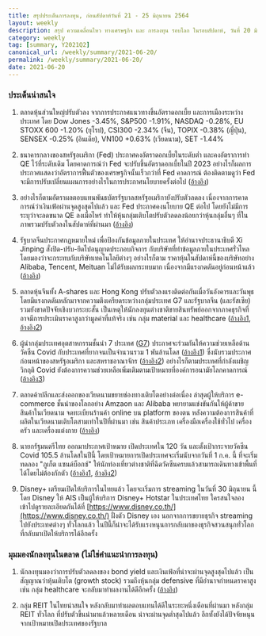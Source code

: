```yaml
---
title: สรุปประเด็นการลงทุน, ก่อนสัปดาห์วันที่ 21 - 25 มิถุนายน 2564
layout: weekly
description: สรุป ความเคลื่อนไหว ทางเศรษฐกิจ และ การลงทุน รอบโลก ในรอบสัปดาห์, วันที่ 20 มิถุนายน 2564
category: weekly
tag: [summary, Y2021Q2]
canonical_url: /weekly/summary/2021-06-20/
permalink: /weekly/summary/2021-06-20/
date: 2021-06-20
---
```


### ประเด็นน่าสนใจ

1. ตลาดหุ้นส่วนใหญ่ปรับตัวลง จากการประกาศแนวทางขึ้นอัตราดอกเบี้ย และการเมืองระหว่างประเทศ โดย Dow Jones -3.45%, S&P500 -1.91%, NASDAQ -0.28%, EU STOXX 600 -1.20% (ยุโรป), CSI300 -2.34% (จีน), TOPIX -0.38% (ญี่ปุ่น), SENSEX -0.25% (อินเดีย), VN100 +0.63% (เวียดนาม), SET -1.44%

2. ธนาคารกลางของสหรัฐอเมริกา (Fed) ประกาศคงอัตราดอกเบี้ยในระดับต่ำ และคงอัตราการทำ QE ไว้ที่ระดับเดิม โดยคาดการณ์ว่า Fed จะปรับขึ้นอัตราดอกเบี้ยในปี 2023 อย่างไรก็ผลการประกาศแสดงว่าอัตราการฟื้นตัวของเศรษฐกิจนั้นเร็วกว่าที่ Fed คาดการณ์ ต้องติดตามดูว่า Fed จะมีการปรับเปลี่ยนแผนการอย่างไรในการประกาศนโยบายครั้งต่อไป ([อ้างอิง](https://www.cnbc.com/2021/06/16/the-federal-reserve-now-forecasts-at-least-two-rate-hikes-by-the-end-of-2023.html)) 

3. อย่างไรก็ตามอัตราผลตอบแทนพันธบัตรรัฐบาลสหรัฐอเมริกายังปรับตัวลดลง เนื่องจากการคาดการณ์ว่าเงินเฟ้อผ่านจุดสูงสุดไปแล้ว และ Fed ประกาศคงนโยบาย QE ต่อไป โดยยังไม่มีการระบุว่าจะลดขนาด QE ลงเมื่อไหร่ ทำให้หุ้นกลุ่มเติบโตปรับตัวลดลงน้อยกว่าหุ้นกลุ่มอื่นๆ ที่ในภาพรวมปรับตัวลงในสัปดาห์ที่ผ่านมา ([อ้างอิง](https://www.reuters.com/article/usa-stocks-weekahead-idUSL2N2NZ1P4))

4. รัฐบาลจีนประกาศกฏหมายใหม่ เพื่อป้องกันข้อมูลภายในประเทศ ให้อำนาจประธานาธิบดี Xi Jinping สั่งปิด-ปรับ-ยึดไปอนุญาตประกอบกิจการ กับบริษัทที่ทำข้อมูลภายในประเทศรั่วไหล โดยมองว่าจะกระทบกับบริษัทเทคโนโลยีต่างๆ อย่างไรก็ตาม ราคาหุ้นในสัปดาห์นี้ของบริษัทอย่าง Alibaba, Tencent, Meituan ไม่ได้รับผลกระทบมาก เนื่องจากมีแรงกดดันอยู่ก่อนหน้าแล้ว ([อ้างอิง](https://www.straitstimes.com/asia/east-asia/chinas-new-data-law-gives-xi-the-power-to-shut-down-tech-firms))

5. ตลาดหุ้นจีนทั้ง A-shares และ Hong Kong ปรับตัวลงแรงติดต่อกันเมื่อวันอังคารและวันพุธ โดยมีแรงกดดันหลักมาจากความตึงเครียดระหว่างกลุ่มประเทศ G7 และรัฐบาลจีน (และรัสเซีย) รวมยังขาดปัจจัยเชิงบวกระยะสั้น เป็นเหตุให้นักลงทุนต่างชาติขายสินทรัพย์ออกจากภาคธุรกิจที่อาจมีการประเมินราคาสูงกว่ามูลค่าที่แท้จริง เช่น กลุ่ม material และ healthcare ([อ้างอิง1](https://www.reuters.com/article/china-stocks-midday-idUSL3N2NX1DU), [อ้างอิง2](https://www.reuters.com/article/china-stocks-close/china-shares-end-lower-as-material-firms-foreign-outflow-concerns-weigh-idUSAZN01A4UK)) 

6. ผู้นำกลุ่มประเทศอุตสาหกรรมชั้นนำ 7 ประเทศ ([G7](https://en.wikipedia.org/wiki/Group_of_Seven)) ประกาศจะร่วมกันให้ความช่วยเหลือด้านวัคซีน Covid กับประเทศที่ยากจนเป็นจำนวนรวม 1 พันล้านโดส ([อ้างอิง1](https://www.bbc.com/news/uk-57461640)) ซึ่งนับรวมประกาศก่อนหน้าของสหรัฐอเมริกา และสหราชอาณาจักร ([อ้างอิง2](https://www.moneymattersthailand.com/weekly/summary/2021-06-13/)) อย่างไรก็ตามประเทศที่กำลังเผชิญวิกฤติ Covid ยังต้องการความช่วยเหลือเพิ่มเติมตามเป้าหมายที่องค์การอนามัยโลกคาดการณ์ ([อ้างอิง3](https://www.bbc.com/news/57427877))

7. ตลาดค้าปลีกและส่งออกของเวียดนามขยายช่องทางเติบโตอย่างต่อเนื่อง ล่าสุดผู้ให้บริการ e-commerce ชั้นนำของโลกอย่าง Amzaon และ Alibaba พยายามแข่งขันกันให้ผู้ค้าขายสินค้าในเวียดนาม จดทะเบียนร้านค้า online บน platform ของตน หลังความต้องการสินค้าที่ผลิตในเวียดนามเติบโตสามเท่าในปีที่ผ่านมา เช่น สินค้าประเภท เครื่องมือเครื่องใช้ทั่วไป เครื่องครัว และเครื่องแต่งกาย ([อ้างอิง](https://e.vnexpress.net/news/business/industries/amazon-alibaba-race-to-recruit-vietnamese-merchants-4295188.html)) 

8. นายกรัฐมนตรีไทย ออกมาประกาศเป้าหมาย เปิดประเทศใน 120 วัน และตั้งเป้ากระจายวัคซีน Covid 105.5 ล้านโดสในปีนี้ โดยเป้าหมายการเปิดประเทศจะเริ่มนับจากวันที่ 1 ก.ค. นี้ ที่จะเริ่มทดลอง "ภูเก็ต แซนด์บ็อกซ์" ให้นักท่องเที่ยวต่างชาติที่ฉีดวัคซีนครบแล้วสามารถเดินทางเข้าพื้นที่ได้โดยไม่ต้องกักตัว ([อ้างอิง1](https://www.bangkokbiznews.com/news/detail/944304), [อ้างอิง2](https://www.bangkokbiznews.com/news/detail/944091)) 

9. Disney+ เตรียมเปิดให้บริการในไทยแล้ว โดยจะเริ่มการ streaming ในวันที่ 30 มิถุนายน นี้ โดย Disney ให้ AIS เป็นผู้ให้บริการ Disney+ Hotstar ในประเทศไทย ใครสนใจลองเข้าไปดูรายละเอียดกันได้ที่ [https://www.disney.co.th/](https://www.disney.co.th/) ฝั่งตัว Disney เอง นอกจากการขยายธุรกิจ streaming ไปยังประเทศต่างๆ ทั่วโลกแล้ว ในปีนี้ก็น่าจะได้รับแรงหนุนการกลับมาของธุรกิจสวนสนุกทั่วโลก ที่กลับมาเปิดให้บริการได้อีกครั้ง



### มุมมองนักลงทุนในตลาด (ไม่ใช่คำแนะนำการลงทุน)

1. นักลงทุนมองว่าการปรับตัวลดลงของ bond yield และเงินเฟ้อที่น่าจะผ่านจุดสูงสุดไปแล้ว เป็นสัญญาณว่าหุ้นเติบโต (growth stock) รวมถึงหุ้นกลุ่ม defensive ที่มีอำนาจกำหนดราคาสูง เช่น กลุ่ม healthcare จะกลับมาทำผลงานได้ดีอีกครั้ง ([อ้างอิง](https://www.finnomena.com/ktam/belief-allocation-jun2021-2/))

2. กลุ่ม REIT ในไทยน่าสนใจ หลังกลับมาทำผลตอบแทนได้ดีในระยะหนึ่งเดือนที่ผ่านมา หลังกลุ่ม REIT ทั่วโลก ที่ปรับตัวขึ้นนำมาแล้วหลายเดือน น่าจะผ่านจุดต่ำสุดไปแล้ว อีกทั้งยังได้ปัจจัยหนุนจากเป้าหมายเปิดประเทศของรัฐบาล

